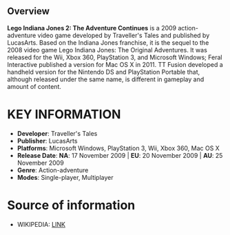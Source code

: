 ## Overview

**Lego Indiana Jones 2: The Adventure Continues** is a 2009 action-adventure video game developed by Traveller's Tales and published by LucasArts. Based on the Indiana Jones franchise, it is the sequel to the 2008 video game Lego Indiana Jones: The Original Adventures. It was released for the Wii, Xbox 360, PlayStation 3, and Microsoft Windows; Feral Interactive published a version for Mac OS X in 2011. TT Fusion developed a handheld version for the Nintendo DS and PlayStation Portable that, although released under the same name, is different in gameplay and amount of content. 
# KEY INFORMATION

- **Developer**: Traveller's Tales
- **Publisher**: LucasArts
- **Platforms**: Microsoft Windows, PlayStation 3, Wii, Xbox 360, Mac OS X
- **Release Date**: **NA**: 17 November 2009 | **EU**: 20 November 2009 | **AU**: 25 November 2009
- **Genre**: Action-adventure
- **Modes**: Single-player, Multiplayer
# Source of information
 - WIKIPEDIA: [LINK](https://en.wikipedia.org/wiki/Lego_Pirates_of_the_Caribbean:_The_Video_Game)